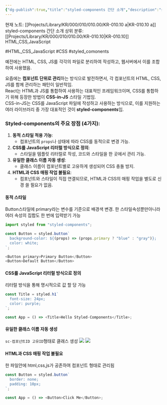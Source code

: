 ```yaml
---
{"dg-publish":true,"title":"styled-components 간단 소개","description":"styled-components 라이브러리에 대한 간단한 소개와 사용이유 등에 요약한 글입니다.","permalink":"/projects/library/kr/000/010/010-00/kr-010-10-a/","dgPassFrontmatter":true,"noteIcon":"0","created":"2024-11-23T19:41:52.032+09:00","updated":"2024-11-23T19:46:00.079+09:00"}
---
```


현재 노트: [[Projects/Library/KR/000/010/010.00/KR-010.10 a\|KR-010.10 a]] styled-components 간단 소개
상위 분류: [[Projects/Library/KR/000/010/010.00/KR-010.10\|KR-010.10]] HTML,CSS,JavaScript

#HTML_CSS_JavaScript  #CSS #styled_comonents

예전에는 HTML, CSS, JS를 각각의 파일로 분리하여 작성하고, 웹서버에서 이를 조합하여 사용했음.

요즘에는 **컴포넌트 단위로 관리**하는 방식으로 발전하면서, 각 컴포넌트의 HTML, CSS, JS를 함께 관리하는 패턴이 일반적임.  
React는 HTML과 JS를 통합하여 사용하는 대표적인 프레임워크이며, CSS를 통합하기 위해 등장한 방법이 **CSS-in-JS** 스타일 기법임.  
CSS-in-JS는 CSS를 JavaScript 파일에 작성하고 사용하는 방식으로, 이를 지원하는 여러 라이브러리 중 가장 대표적인 것이 **styled-components**임.

### Styled-components의 주요 장점 (4가지):
1. **동적 스타일 적용 가능**:
    - 컴포넌트의 `props`나 상태에 따라 CSS를 동적으로 변경 가능.
2. **CSS를 JavaScript 리터럴 방식으로 정의**:
    - 스타일을 템플릿 리터럴로 작성, 코드와 스타일을 한 곳에서 관리 가능.
3. **유일한 클래스 이름 자동 생성**:
    - 클래스 이름이 컴포넌트별로 고유하게 생성되어 CSS 충돌 방지.
4. **HTML과 CSS 매핑 작업 불필요**:
    - 컴포넌트와 스타일이 직접 연결되므로, HTML과 CSS의 매핑 작업을 별도로 신경 쓸 필요가 없음.


#### 동적 스타일

Button스타일에 primary라는 변수를 기준으로 배경색 변경. 한 스타일속성뿐만아니라 여러 속성의 집합도 한 번에 입력받기 가능
```js
import styled from "styled-components";

const Button = styled.button`
  background-color: ${(props) => (props.primary ? "blue" : "gray")};
  color: white;
`;

<Button primary>Primary Button</Button>
<Button>Default Button</Button>

```


#### CSS를 JavaScript 리터럴 방식으로 정의
리터럴 방식을 통해 명시적으로 값 할 당 가능
```js
const Title = styled.h1`
  font-size: 24px;
  color: purple;
`;

const App = () => <Title>Hello Styled-Components</Title>;

```

#### 유일한 클래스 이름 자동 생성

`sc-컴포넌트ID 고유ID`형태로 클래스 생성
![](https://i.imgur.com/73H0Ila.png)
![](https://i.imgur.com/AmNJEa6.png)




#### HTML과 CSS 매핑 작업 불필요
한 파일안에 html,css,js가 공존하여 컴포넌트 형태로 관리됨
```js
const Button = styled.button`
  border: none;
  padding: 10px;
`;

const App = () => <Button>Click Me</Button>;

```